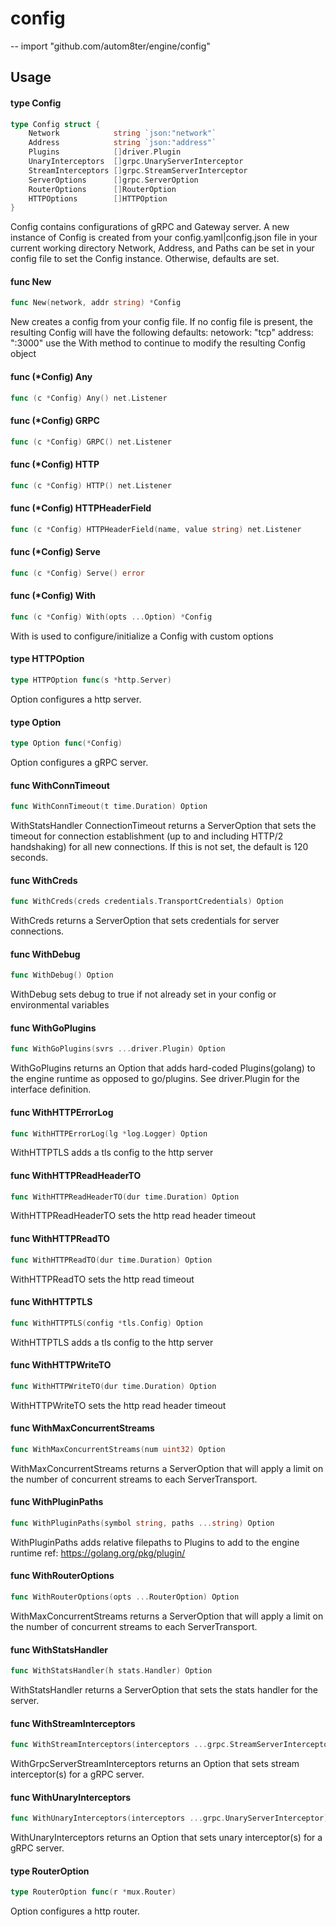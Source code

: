 # config
--
    import "github.com/autom8ter/engine/config"


## Usage

#### type Config

```go
type Config struct {
	Network            string `json:"network"`
	Address            string `json:"address"`
	Plugins            []driver.Plugin
	UnaryInterceptors  []grpc.UnaryServerInterceptor
	StreamInterceptors []grpc.StreamServerInterceptor
	ServerOptions      []grpc.ServerOption
	RouterOptions      []RouterOption
	HTTPOptions        []HTTPOption
}
```

Config contains configurations of gRPC and Gateway server. A new instance of
Config is created from your config.yaml|config.json file in your current working
directory Network, Address, and Paths can be set in your config file to set the
Config instance. Otherwise, defaults are set.

#### func  New

```go
func New(network, addr string) *Config
```
New creates a config from your config file. If no config file is present, the
resulting Config will have the following defaults: netowork: "tcp" address:
":3000" use the With method to continue to modify the resulting Config object

#### func (*Config) Any

```go
func (c *Config) Any() net.Listener
```

#### func (*Config) GRPC

```go
func (c *Config) GRPC() net.Listener
```

#### func (*Config) HTTP

```go
func (c *Config) HTTP() net.Listener
```

#### func (*Config) HTTPHeaderField

```go
func (c *Config) HTTPHeaderField(name, value string) net.Listener
```

#### func (*Config) Serve

```go
func (c *Config) Serve() error
```

#### func (*Config) With

```go
func (c *Config) With(opts ...Option) *Config
```
With is used to configure/initialize a Config with custom options

#### type HTTPOption

```go
type HTTPOption func(s *http.Server)
```

Option configures a http server.

#### type Option

```go
type Option func(*Config)
```

Option configures a gRPC server.

#### func  WithConnTimeout

```go
func WithConnTimeout(t time.Duration) Option
```
WithStatsHandler ConnectionTimeout returns a ServerOption that sets the timeout
for connection establishment (up to and including HTTP/2 handshaking) for all
new connections. If this is not set, the default is 120 seconds.

#### func  WithCreds

```go
func WithCreds(creds credentials.TransportCredentials) Option
```
WithCreds returns a ServerOption that sets credentials for server connections.

#### func  WithDebug

```go
func WithDebug() Option
```
WithDebug sets debug to true if not already set in your config or environmental
variables

#### func  WithGoPlugins

```go
func WithGoPlugins(svrs ...driver.Plugin) Option
```
WithGoPlugins returns an Option that adds hard-coded Plugins(golang) to the
engine runtime as opposed to go/plugins. See driver.Plugin for the interface
definition.

#### func  WithHTTPErrorLog

```go
func WithHTTPErrorLog(lg *log.Logger) Option
```
WithHTTPTLS adds a tls config to the http server

#### func  WithHTTPReadHeaderTO

```go
func WithHTTPReadHeaderTO(dur time.Duration) Option
```
WithHTTPReadHeaderTO sets the http read header timeout

#### func  WithHTTPReadTO

```go
func WithHTTPReadTO(dur time.Duration) Option
```
WithHTTPReadTO sets the http read timeout

#### func  WithHTTPTLS

```go
func WithHTTPTLS(config *tls.Config) Option
```
WithHTTPTLS adds a tls config to the http server

#### func  WithHTTPWriteTO

```go
func WithHTTPWriteTO(dur time.Duration) Option
```
WithHTTPWriteTO sets the http read header timeout

#### func  WithMaxConcurrentStreams

```go
func WithMaxConcurrentStreams(num uint32) Option
```
WithMaxConcurrentStreams returns a ServerOption that will apply a limit on the
number of concurrent streams to each ServerTransport.

#### func  WithPluginPaths

```go
func WithPluginPaths(symbol string, paths ...string) Option
```
WithPluginPaths adds relative filepaths to Plugins to add to the engine runtime
ref: https://golang.org/pkg/plugin/

#### func  WithRouterOptions

```go
func WithRouterOptions(opts ...RouterOption) Option
```
WithMaxConcurrentStreams returns a ServerOption that will apply a limit on the
number of concurrent streams to each ServerTransport.

#### func  WithStatsHandler

```go
func WithStatsHandler(h stats.Handler) Option
```
WithStatsHandler returns a ServerOption that sets the stats handler for the
server.

#### func  WithStreamInterceptors

```go
func WithStreamInterceptors(interceptors ...grpc.StreamServerInterceptor) Option
```
WithGrpcServerStreamInterceptors returns an Option that sets stream
interceptor(s) for a gRPC server.

#### func  WithUnaryInterceptors

```go
func WithUnaryInterceptors(interceptors ...grpc.UnaryServerInterceptor) Option
```
WithUnaryInterceptors returns an Option that sets unary interceptor(s) for a
gRPC server.

#### type RouterOption

```go
type RouterOption func(r *mux.Router)
```

Option configures a http router.
